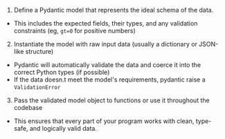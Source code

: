 1) Define a Pydantic model that represents the ideal schema of the data.
- This includes the expected fields, their types, and any validation constraints (eg, `gt=0` for positive numbers)

2) Instantiate the model with raw input data (usually a dictionary or JSON-like structure)
- Pydantic will automatically validate the data and coerce it into the correct Python types (if possible)
- If the data doesn.t meet the model's requirements, pydantic raise a `ValidationError`

3) Pass the validated model object to functions or use it throughout the codebase
- This ensures that every part of your program works with clean, type-safe, and logically valid data.

